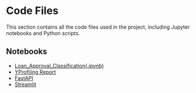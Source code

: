 # Code Files

This section contains all the code files used in the project, including Jupyter notebooks and Python scripts.

## Notebooks
- [Loan_Approval_Classification(.ipynb)](notebooks/Loan_Approval_Classification)
- [YProfiling Report](code_files/data_profile_report_copy.html)
- [FastAPI](notebooks/FastAPI.ipynb)
- [Streamlit](notebooks/Streamlit.ipynb)





